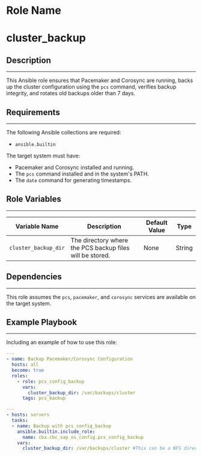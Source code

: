 Role Name
=========

# cluster_backup

## Description
------------
This Ansible role ensures that Pacemaker and Corosync are running, backs up the cluster configuration using the `pcs` command, verifies backup integrity, and rotates old backups older than 7 days.

## Requirements
------------
The following Ansible collections are required:

- `ansible.builtin`

The target system must have:
- Pacemaker and Corosync installed and running.
- The `pcs` command installed and in the system's PATH.
- The `date` command for generating timestamps.

## Role Variables
--------------
| Variable Name         | Description                                                 | Default Value | Type   |
|-----------------------|-------------------------------------------------------------|--------------|--------|
| `cluster_backup_dir`  | The directory where the PCS backup files will be stored.   | None         | String |

## Dependencies
------------
This role assumes the `pcs`, `pacemaker`, and `corosync` services are available on the target system.

## Example Playbook
----------------

Including an example of how to use this role:

```yaml
---
- name: Backup Pacemaker/Corosync Configuration
  hosts: all
  become: true
  roles:
    - role: pcs_config_backup
      vars:
        cluster_backup_dir: /var/backups/cluster
      tags: pcs_backup

```

```yaml
---
- hosts: servers
  tasks:
  - name: Backup with pcs_config_backup
    ansible.builtin.include_role:
      name: cba.cbc_sap_os_config.pcs_config_backup
    vars:
      cluster_backup_dir: /var/backups/cluster #This can be a NFS directory
```
